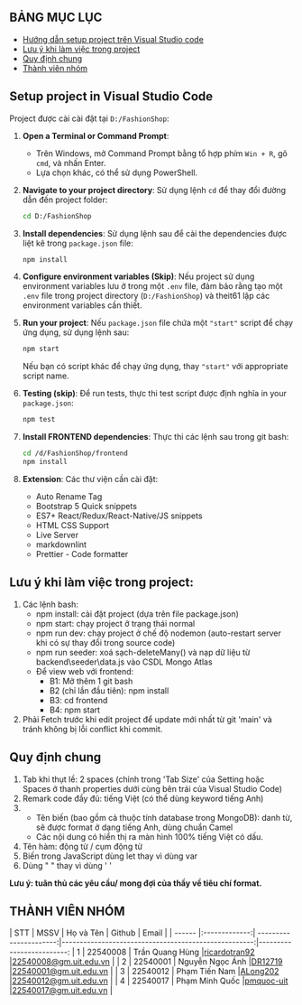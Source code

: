 ## BẢNG MỤC LỤC

* [Hướng dẫn setup project trên Visual Studio code](#SetupProjectinVisualStudioCode)
* [Lưu ý khi làm việc trong project](#projectnotice)
* [Quy định chung](#quydinhchung)
* [Thành viên nhóm](#thanhvien)
<!-- * [ ](#giangvien) -->
<!-- * [ Đồ án môn học](#doan) -->

## Setup project in Visual Studio Code

<a name="SetupProjectinVisualStudioCode"></a>
Project được cài cài đặt tại `D:/FashionShop`:

1. **Open a Terminal or Command Prompt**:
   * Trên Windows, mở Command Prompt bằng tổ hợp phím `Win + R`, gõ `cmd`, và nhấn Enter.
   * Lựa chọn khác, có thể sử dụng PowerShell.

2. **Navigate to your project directory**:
   Sử dụng lệnh `cd` để thay đổi đường dẫn đến project folder:

   ```bash
   cd D:/FashionShop
   ```

3. **Install dependencies**:
   Sử dụng lệnh sau để cài the dependencies được liệt kê trong `package.json` file:

   ```bash
   npm install
   ```

4. **Configure environment variables (Skip)**:
   Nếu project sử dụng environment variables lưu ở trong một `.env` file, đảm bảo rằng tạo một `.env` file trong project directory (`D:/FashionShop`)  và theit61 lập các environment variables cần thiết.

5. **Run your project**:
   Nếu `package.json` file chứa một `"start"` script để chạy ứng dụng, sử dụng lệnh sau:

   ```bash
   npm start
   ```

   Nếu bạn có script khác để chạy ứng dụng, thay `"start"` với appropriate script name.

6. **Testing (skip)**:
   Để run tests, thực thi test script được định nghĩa in your `package.json`:

   ```bash
   npm test
   ```

7. **Install FRONTEND dependencies**:
   Thực thi các lệnh sau trong git bash:

   ```bash
   cd /d/FashionShop/frontend
   npm install
   ```

8. **Extension**:
   Các thư viện cần cài đặt:
   * Auto Rename Tag
   * Bootstrap 5 Quick snippets
   * ES7+ React/Redux/React-Native/JS snippets
   * HTML CSS Support
   * Live Server
   * markdownlint
   * Prettier - Code formatter

## Lưu ý khi làm việc trong project:

<a name="projectnotice"></a>
1. Các lệnh bash:
   * npm install: cài đặt project (dựa trên file package.json)
   * npm start: chạy project ở trạng thái normal
   * npm run dev: chạy project ở chế độ nodemon (auto-restart server khi có sự thay đổi trong source code)
   * npm run seeder: xoá sạch-deleteMany() và nạp dữ liệu từ backend\seeder\data.js vào CSDL Mongo Atlas
   * Để view web với frontend:
      + B1: Mở thêm 1 git bash
      + B2 (chỉ lần đầu tiên): npm install
      + B3: cd frontend
      + B4: npm start
2. Phải Fetch trước khi edit project để update mới nhất từ git 'main' và tránh không bị lỗi conflict khi commit.


## Quy định chung

<a name="quydinhchung"></a>

1. Tab khi thụt lề: 2 spaces (chỉnh trong 'Tab Size' của Setting hoặc Spaces ở thanh properties dưới cùng bên trái của Visual Studio Code)
2. Remark code đầy đủ: tiếng Việt (có thể dùng keyword tiếng Anh)
3. * Tên biến (bao gồm cả thuộc tính database trong MongoDB): danh từ, sẽ được format ở dạng tiếng Anh, dùng chuẩn Camel
   * Các nội dung có hiển thị ra màn hình 100% tiếng Việt có dấu.
4. Tên hàm: động từ / cụm động từ
5. Biến trong JavaScript dùng let thay vì dùng var
6. Dùng " " thay vì dùng ' '

**Lưu ý: tuân thủ các yêu cầu/ mong đợi của thầy về tiêu chí format.**



## THÀNH VIÊN NHÓM

<a name="thanhvien"></a>
| STT    | MSSV          | Họ và Tên              | Github                                               | Email                   |
| ------ |:-------------:| ----------------------:|-----------------------------------------------------:|-------------------------:
| 1      | 22540008      | Trần Quang Hùng        |[ricardotran92](https://github.com/ricardotran92)     |<22540008@gm.uit.edu.vn>   |
| 2      | 22540001      | Nguyễn Ngọc Ánh        |[DR12719](https://github.com/DR12719)                 |<22540001@gm.uit.edu.vn>   |
| 3      | 22540012      | Phạm Tiến Nam          |[ALong202](https://github.com/ALong202)               |<22540012@gm.uit.edu.vn>   |
| 4      | 22540017      | Phạm Minh Quốc         |[pmquoc-uit](https://github.com/pmquoc-uit)           |<22540017@gm.uit.edu.vn>   |
